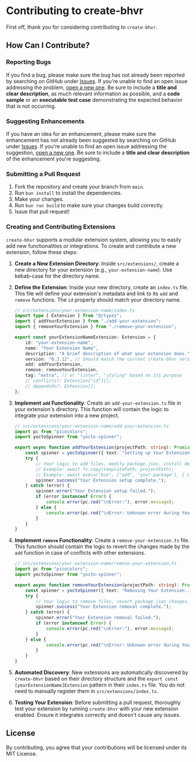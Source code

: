 # Contributing to create-bhvr

First off, thank you for considering contributing to `create-bhvr`.

## How Can I Contribute?

### Reporting Bugs

If you find a bug, please make sure the bug has not already been reported by searching on GitHub under [Issues](https://github.com/stevedylandev/bhvr/issues). If you're unable to find an open issue addressing the problem, [open a new one](https://github.com/stevedylandev/bhvr/issues/new). Be sure to include a **title and clear description**, as much relevant information as possible, and a **code sample** or an **executable test case** demonstrating the expected behavior that is not occurring.

### Suggesting Enhancements

If you have an idea for an enhancement, please make sure the enhancement has not already been suggested by searching on GitHub under [Issues](https://github.com/stevedylandev/bhvr/issues). If you're unable to find an open issue addressing the suggestion, [open a new one](https://github.com/stevedylandev/bhvr/issues/new). Be sure to include a **title and clear description** of the enhancement you're suggesting.

### Submitting a Pull Request

1.  Fork the repository and create your branch from `main`.
2.  Run `bun install` to install the dependencies.
3.  Make your changes.
4.  Run `bun run build` to make sure your changes build correctly.
5.  Issue that pull request!

### Creating and Contributing Extensions

`create-bhvr` supports a modular extension system, allowing you to easily add new functionalities or integrations. To create and contribute a new extension, follow these steps:

1.  **Create a New Extension Directory**: Inside `src/extensions/`, create a new directory for your extension (e.g., `your-extension-name`). Use kebab-case for the directory name.
2.  **Define the Extension**: Inside your new directory, create an `index.ts` file. This file will define your extension's metadata and link to its `add` and `remove` functions. The `id` property should match your directory name.

    ```typescript
    // src/extensions/your-extension-name/index.ts
    import type { Extension } from "@/types";
    import { addYourExtension } from "./add-your-extension";
    import { removeYourExtension } from "./remove-your-extension";

    export const yourExtensionNameExtension: Extension = {
        id: "your-extension-name",
        name: "Your Extension Name",
        description: "A brief description of what your extension does.",
        version: "0.3.12", // Should match the current create-bhvr version
        add: addYourExtension,
        remove: removeYourExtension,
        tag: "extra", // or "linter", "styling" based on its purpose
        // conflicts?: Extension["id"][];
        // dependsOn?: Extension[];
    };
    ```

3.  **Implement `add` Functionality**: Create an `add-your-extension.ts` file in your extension's directory. This function will contain the logic to integrate your extension into a new project.

    ```typescript
    // src/extensions/your-extension-name/add-your-extension.ts
    import pc from "picocolors";
    import yoctoSpinner from "yocto-spinner";

    export async function addYourExtension(projectPath: string): Promise<void> {
        const spinner = yoctoSpinner({ text: "Setting up Your Extension..." }).start();
        try {
            // Your logic to add files, modify package.json, install dependencies, etc.
            // Example: await fs.copy(templatePath, projectPath);
            // Example: await execa("bun", ["add", "your-package"], { cwd: projectPath });
            spinner.success("Your Extension setup complete.");
        } catch (error) {
            spinner.error("Your Extension setup failed.");
            if (error instanceof Error) {
                console.error(pc.red("\nError:"), error.message);
            } else {
                console.error(pc.red("\nError: Unknown error during Your Extension setup."));
            }
        }
    }
    ```

4.  **Implement `remove` Functionality**: Create a `remove-your-extension.ts` file. This function should contain the logic to revert the changes made by the `add` function in case of conflicts with other extensions.

    ```typescript
    // src/extensions/your-extension-name/remove-your-extension.ts
    import pc from "picocolors";
    import yoctoSpinner from "yocto-spinner";

    export async function removeYourExtension(projectPath: string): Promise<void> {
        const spinner = yoctoSpinner({ text: "Removing Your Extension..." }).start();
        try {
            // Your logic to remove files, revert package.json changes, etc.
            spinner.success("Your Extension removal complete.");
        } catch (error) {
            spinner.error("Your Extension removal failed.");
            if (error instanceof Error) {
                console.error(pc.red("\nError:"), error.message);
            }
        } else {
                console.error(pc.red("\nError: Unknown error during Your Extension removal."));
            }
        }
    }
    ```

5.  **Automated Discovery**: New extensions are automatically discovered by `create-bhvr` based on their directory structure and the `export const [yourExtensionName]Extension` pattern in their `index.ts` file. You do not need to manually register them in `src/extensions/index.ts`.

6.  **Testing Your Extension**: Before submitting a pull request, thoroughly test your extension by running `create-bhvr` with your new extension enabled. Ensure it integrates correctly and doesn't cause any issues.

## License

By contributing, you agree that your contributions will be licensed under its MIT License.
